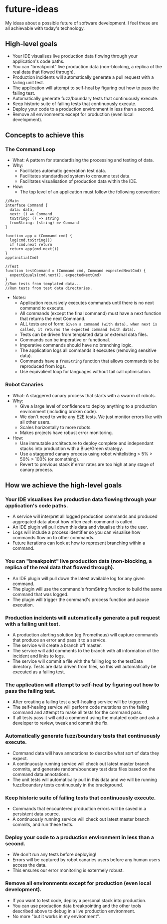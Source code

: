 # future-ideas
My ideas about a possible future of software development. I feel these are all achievable with today's technology.

## High-level goals
* Your IDE visualises live production data flowing through your application's code paths.
* You can "breakpoint" live production data (non-blocking, a replica of the real data that flowed through).
* Production incidents will automatically generate a pull request with a failing unit test.
* The application will attempt to self-heal by figuring out how to pass the failing test.
* Automatically generate fuzz/boundary tests that continuously execute.
* Keep historic suite of failing tests that continuously execute.
* Deploy your code to a production environment in less than a second.
* Remove all environments except for production (even local development).


## Concepts to achieve this

### The Command Loop
* What: A pattern for standardising the processing and testing of data.
* Why: 
  * Facilitates automatic generation test data.
  * Facilitates standardised system to consume test data.
  * Facilitates visualisation of production data within the IDE.
* How: 
  * The top level of an application must follow the following convention:
```
//Main
interface Command {
  data: data,
  next: () => Command
  toString: () => string
  fromString: (string) => Command
}

function app = (Command cmd) {
  log(cmd.toString())
  if !cmd.next return
  return app(cmd.next())
}
app(initialCmd)

//Test
function testCommand = (Command cmd, Command expectedNextCmd) {
  expectEquals(cmd.next(), expectedNextCmd)
}
//Run tests from templated data...
//Run tests from test data directories.
```
* Notes:
  * Application recursively executes commands until there is no next command to execute.
  * All commands (except the final command) must have a next function that returns the next Command.
  * ALL tests are of form: `Given a command (with data), when next is called, it returns the expected command (with data)`.
  * Tests can be driven from templated data or external data files.
  * Commands can be imperative or functional.
  * Imperative commands should have no branching logic.
  * The application logs all commands it executes (removing sensitive data).
  * Commands have a `fromString` function that allows commands to be reproduced from logs.
  * Use equivalient loop for languages without tail call optimisation.
  
### Robot Canaries
* What: A staggered canary process that starts with a swarm of robots.
* Why:
  * Give a large level of confidence to deploy anything to a production environment (including broken code).
  * We don't need to write any E2E tests. We just monitor errors like with all other users.
  * Scales horizontally to more robots.
  * Makes projects have robust error monitoring.
* How:
  * Use immutable architecture to deploy complete and independant stacks into production with a Blue/Green strategy.
  * Use a staggered canary process using robot whitelisting > 5% > 50% > 100% (or something).
  * Revert to previous stack if error rates are too high at any stage of canary process.


## How we achieve the high-level goals
### Your IDE visualises live production data flowing through your application's code paths.
* A service will interpret all logged production commands and produced aggregated data about how often each command is called.
* An IDE plugin wil pull down this data and visualise this to the user.
* Logs will include a process identifier so you can visualise how commands flow on to other commands.
* Future iterations can look at how to represent branching within a command.

### You can "breakpoint" live production data (non-blocking, a replica of the real data that flowed through).
* An IDE plugin will pull down the latest available log for any given command.
* The plugin will use the command's fromString function to build the same command that was logged.
* The plugin will trigger the command's process function and pause execution.

### Production incidents will automatically generate a pull request with a failing unit test.
* A production alerting solution (eg Prometheus) will capture commands that produce an error and pass it to a service.
* The service will create a branch off master.
* The service will add comments to the branch with all information of the incident and links to logs.
* The service will commit a file with the failing log to the testData directory. Tests are data driven from files, so this will automatically be executed as a failing test.

### The application will attempt to self-heal by figuring out how to pass the failing test.
* After creating a failing test a self-healing service will be triggered.
* The self-healing service will perform code mutations on the failing command and attempt to make all tests for the command pass.
* If all tests pass it will add a comment using the mutated code and ask a developer to review, tweak and commit the fix.

### Automatically generate fuzz/boundary tests that continuously execute.
* Command data will have annotations to describe what sort of data they expect.
* A continuously running service will check out latest master branch commits, and generate random/boundary test data files based on the command data annotations.
* The unit tests will automatically pull in this data and we will be running fuzz/boundary tests continuously in the brackground.

### Keep historic suite of failing tests that continuously execute.
* Commands that encountered production errors will be saved in a persistent data source.
* A continuously running service will check out latest master branch commits, and run these tests.

### Deploy your code to a production environment in less than a second.
* We don't run any tests before deploying!
* Errors will be captured by robot canaries users before any human users access the data.
* This ensures our error monitoring is extermely robust.

### Remove all environments except for production (even local development).
* If you want to test code, deploy a personal stack into production.
* You can use production data breakpointing and the other tools described above to debug in a live production environment.
* No more "but it works in my environment".
